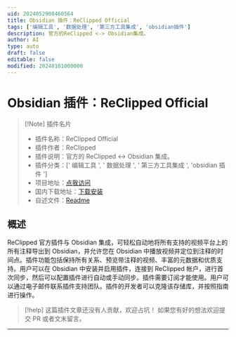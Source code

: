 ```yaml
---
uid: 2024052908460564
title: Obsidian 插件：ReClipped Official
tags: ['编辑工具', '数据处理', '第三方工具集成', 'obsidian插件']
description: 官方的ReClipped <-> Obsidian集成。
author: AI
type: auto
draft: false
editable: false
modified: 20240101000000
---
```


# Obsidian 插件：ReClipped Official

> [!Note] 插件名片
> - 插件名称：ReClipped Official
> - 插件作者：ReClipped
> - 插件说明：官方的 ReClipped <-> Obsidian 集成。
> - 插件分类：[' 编辑工具 ', ' 数据处理 ', ' 第三方工具集成 ', 'obsidian 插件 ']
> - 项目地址：[点我访问](https://github.com/tech-reclipped/ReClipped-Obsidian-Official)
> - 国内下载地址：[下载安装](https://pkmer.cn/products/plugin/pluginMarket/?reclipped-official)
> - 自述文件：[Readme](https://ghproxy.net/https://raw.githubusercontent.com/tech-reclipped/ReClipped-Obsidian-Official/master/README.md)

## 概述

ReClipped 官方插件与 Obsidian 集成，可轻松自动地将所有支持的视频平台上的所有注释导出到 Obsidian，并允许您在 Obsidian 中播放视频并定位到注释的时间点。插件功能包括保持所有关系、预览带注释的视频、丰富的元数据和优质支持。用户可以在 Obsidian 中安装并启用插件，连接到 ReClipped 帐户，进行首次同步，然后可以配置插件进行自动或手动同步。插件需要订阅才能使用。用户可以通过电子邮件联系插件支持团队。插件的开发者可以克隆该存储库，并按照指南进行操作。

> [!help]
> 这篇插件文章还没有人贡献，欢迎占坑！
> 如果您有好的想法欢迎提交 PR 或者文末留言。

---



